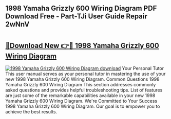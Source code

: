 ## 1998 Yamaha Grizzly 600 Wiring Diagram PDF Download Free - Part-TJi User Guide Repair 2wNnV

# <h2><a href="http://dft4w4.blite.top/?on=1998+Yamaha+Grizzly+600+Wiring+Diagram">🔗Download New 👉🔴 1998 Yamaha Grizzly 600 Wiring Diagram</a></h2>

[![1998 Yamaha Grizzly 600 Wiring Diagram download](https://i.imgur.com/lujVjoI.png)](http://dft4w4.blite.top/?on=1998+Yamaha+Grizzly+600+Wiring+Diagram)
Your Personal Tutor This user manual serves as your personal tutor in mastering the use of your new 1998 Yamaha Grizzly 600 Wiring Diagram. Common Questions 1998 Yamaha Grizzly 600 Wiring Diagram This section addresses commonly asked questions and provides helpful troubleshooting tips. List of features are just some of the remarkable capabilities available in your new 1998 Yamaha Grizzly 600 Wiring Diagram. We're Committed to Your Success 1998 Yamaha Grizzly 600 Wiring Diagram. Our goal is to empower you to achieve the best results.
